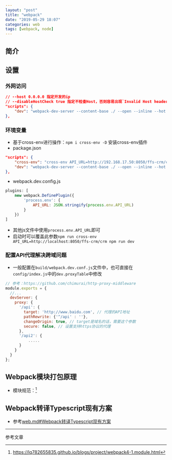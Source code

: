 ```yaml
---
layout: "post"
title: "webpack"
date: "2019-05-29 18:07"
categories: web
tags: [webpack, node]
---
```


## 简介

## 设置

### 外网访问

```json
// --host 0.0.0.0 指定开发的ip
// --disableHostCheck true 指定不检查Host，否则容易出现`Invalid Host header`(也可以使用--public)解决
"scripts": {
    "dev": "webpack-dev-server --content-base ./ --open --inline --hot --compress --config build/webpack.dev.config.js --disableHostCheck true --host 0.0.0.0 --port 7710",
},
```

### 环境变量

- 基于cross-env进行操作：`npm i cross-env -D` 安装cross-env插件
- package.json

```json
"scripts": {
    "cross-env": "cross-env API_URL=http://192.168.17.50:8050/ffs-crm/crm",
    "dev": "webpack-dev-server --content-base ./ --open --inline --hot --compress --config build/webpack.dev.config.js --port 7710",
},
```
- webpack.dev.config.js

```js
plugins: [  
    new webpack.DefinePlugin({
        'process.env': {
            API_URL: JSON.stringify(process.env.API_URL)
        }
    })
]
```
- 其他js文件中使用`process.env.API_URL`即可
- 启动时可以覆盖此参数`npm run cross-env API_URL=http://localhost:8050/ffs-crm/crm npm run dev`

### 配置API代理解决跨域问题

- 一般配置在`build/webpack.dev.conf.js`文件中，也可直接在`config/index.js`中的`dev.proxyTable`中修改

```js
// 参考：https://github.com/chimurai/http-proxy-middleware
module.exports = {
  //...
  devServer: {
    proxy: {
      '/api': {
        target: 'http://www.baidu.com', // 代理的API地址
        pathRewrite: {'^/api' : ''},
        changeOrigin: true, // target是域名的话，需要这个参数
        secure: false, // 设置支持https协议的代理
      },
      '/api2': {
          .....
      }
    }
  }
};
```

## Webpack模块打包原理

- 模块规范：[^2]


## Webpack转译Typescript现有方案

- 参考[web.md#Webpack转译Typescript现有方案](/_posts/web/web.md#Webpack转译Typescript现有方案)






---

参考文章

[^2]: https://lq782655835.github.io/blogs/project/webpack4-1.module.html


